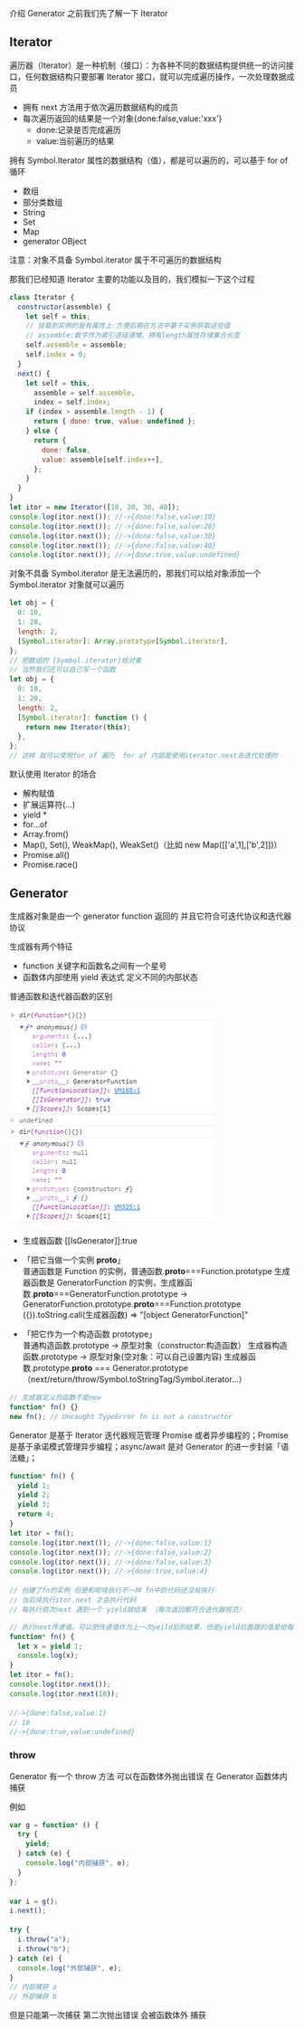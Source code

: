 介绍 Generator 之前我们先了解一下 Iterator

## Iterator

遍历器（Iterator）是一种机制（接口）：为各种不同的数据结构提供统一的访问接口，任何数据结构只要部署 Iterator 接口，就可以完成遍历操作，一次处理数据成员

- 拥有 next 方法用于依次遍历数据结构的成员
- 每次遍历返回的结果是一个对象{done:false,value:'xxx'}
  - done:记录是否完成遍历
  - value:当前遍历的结果

拥有 Symbol.Iterator 属性的数据结构（值），都是可以遍历的，可以基于 for of 循环

- 数组
- 部分类数组
- String
- Set
- Map
- generator OBject

注意：对象不具备 Symbol.iterator 属于不可遍历的数据结构

那我们已经知道 Iterator 主要的功能以及目的，我们模拟一下这个过程

```js
class Iterator {
  constructor(assemble) {
    let self = this;
    // 挂载到实例的是有属性上:方便后期在方法中基于实例获取这些值
    // assemble:数字作为索引逐级递增、拥有length属性存储集合长度
    self.assemble = assemble;
    self.index = 0;
  }
  next() {
    let self = this,
      assemble = self.assemble,
      index = self.index;
    if (index > assemble.length - 1) {
      return { done: true, value: undefined };
    } else {
      return {
        done: false,
        value: assemble[self.index++],
      };
    }
  }
}
let itor = new Iterator([10, 20, 30, 40]);
console.log(itor.next()); //->{done:false,value:10}
console.log(itor.next()); //->{done:false,value:20}
console.log(itor.next()); //->{done:false,value:30}
console.log(itor.next()); //->{done:false,value:40}
console.log(itor.next()); //->{done:true,value:undefined}
```

对象不具备 Symbol.iterator 是无法遍历的，那我们可以给对象添加一个 Symbol.iterator 对象就可以遍历

```js
let obj = {
  0: 10,
  1: 20,
  length: 2,
  [Symbol.iterator]: Array.prototype[Symbol.iterator],
};
// 把数组的 [Symbol.iterator]给对象
// 当然我们还可以自己写一个函数
let obj = {
  0: 10,
  1: 20,
  length: 2,
  [Symbol.iterator]: function () {
    return new Iterator(this);
  },
};
// 这样 就可以使用for of 遍历  for of 内部是使用iterator.next去迭代处理的
```

默认使用 Iterator 的场合

- 解构赋值
- 扩展运算符(...)
- yield \*
- for...of
- Array.from()
- Map(), Set(), WeakMap(), WeakSet()（比如 new Map([['a',1],['b',2]])）
- Promise.all()
- Promise.race()

## Generator

生成器对象是由一个 generator function 返回的 并且它符合可迭代协议和迭代器协议

生成器有两个特征

- function 关键字和函数名之间有一个星号
- 函数体内部使用 yield 表达式 定义不同的内部状态

普通函数和迭代器函数的区别

![generator](img/genertaor.jpg)

- 生成器函数 [[IsGenerator]]:true
- 「把它当做一个实例 **proto**」  
  普通函数是 Function 的实例，普通函数.**proto**===Function.prototype
  生成器函数是 GeneratorFunction 的实例，生成器函数.**proto**===GeneratorFunction.prototype -> GeneratorFunction.prototype.**proto**===Function.prototype
  ({}).toString.call(生成器函数) => "[object GeneratorFunction]"

- 「把它作为一个构造函数 prototype」  
  普通构造函数.prototype -> 原型对象（constructor:构造函数）
  生成器构造函数.prototype -> 原型对象(空对象：可以自己设置内容)
  生成器函数.prototype.**proto** === Generator.prototype（next/return/throw/Symbol.toStringTag/Symbol.iterator...）

```js
// 生成器定义的函数不能new
function* fn() {}
new fn(); // Uncaught TypeError fn is not a constructor
```

Generator 是基于 Iterator 迭代器规范管理 Promise 或者异步编程的；Promise 是基于承诺模式管理异步编程；async/await 是对 Generator 的进一步封装「语法糖」；

```js
function* fn() {
  yield 1;
  yield 2;
  yield 3;
  return 4;
}
let itor = fn();
console.log(itor.next()); //->{done:false,value:1}
console.log(itor.next()); //->{done:false,value:2}
console.log(itor.next()); //->{done:false,value:3}
console.log(itor.next()); //->{done:true,value:4}

// 创建了fn的实例 但是和呢哇执行不一样 fn中的代码还没有执行
// 当后续执行itor.next 才会执行代码
// 每执行依次next 遇到一个 yield就结束 （每次返回都符合迭代器规范）
```

```js
// 执行next传递值，可以把传递值作为上一次yeild后的结果，但是yield后面跟的值是给每一次next执行后的value的
function* fn() {
  let x = yield 1;
  console.log(x);
}
let itor = fn();
console.log(itor.next());
console.log(itor.next(10));

//->{done:false,value:1}
// 10
//->{done:true,value:undefined}
```

### throw

Generator 有一个 throw 方法 可以在函数体外抛出错误 在 Generator 函数体内捕获

例如

```js
var g = function* () {
  try {
    yield;
  } catch (e) {
    console.log("内部捕获", e);
  }
};

var i = g();
i.next();

try {
  i.throw("a");
  i.throw("b");
} catch (e) {
  console.log("外部捕获", e);
}
// 内部捕获 a
// 外部捕获 b
```

但是只能第一次捕获 第二次抛出错误 会被函数体外 捕获
